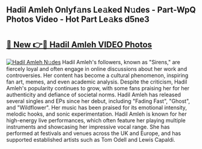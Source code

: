## Hadil Amleh Onlyf𝚊ns Le𝚊ked N𝚞des - Part-WpQ Photos Video - Hot Part Le𝚊ks d5ne3

# <h2><a href="http://ac20045.deff.icu/?id=Hadil+Amleh">🔗 New 👉🔴 Hadil Amleh VIDEO Photos</a></h2>

[![Hadil Amleh N𝚞des](https://i.imgur.com/rIISA9y.gif)](http://ac20045.deff.icu/?id=Hadil+Amleh)
Hadil Amleh's followers, known as "Sirens," are fiercely loyal and often engage in online discussions about her work and controversies. Her content has become a cultural phenomenon, inspiring fan art, memes, and even academic analysis. Despite the criticism, Hadil Amleh's popularity continues to grow, with some fans praising her for her authenticity and defiance of societal norms. Hadil Amleh has released several singles and EPs since her debut, including "Fading Fast", "Ghost", and "Wildflower". Her music has been praised for its emotional intensity, melodic hooks, and sonic experimentation. Hadil Amleh is known for her high-energy live performances, which often feature her playing multiple instruments and showcasing her impressive vocal range. She has performed at festivals and venues across the UK and Europe, and has supported established artists such as Tom Odell and Lewis Capaldi.
